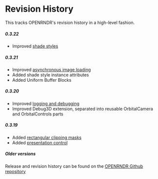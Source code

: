 # Revision History

This tracks OPENRNDR's revision history in a high-level fashion.

##### 0.3.22
 * Improved [shade styles](Tutorial_ShadeStyles.md)
##### 0.3.21
 * Improved [asynchronous image loading](Topic_AsynchronousImages.md)
 * Added shade style instance attributes
 * Added Uniform Buffer Blocks
##### 0.3.20
 * Improved [logging and debugging](Topic_Logging.md)
 * Improved Debug3D extension, separated into reusable OrbitalCamera and OrbitalControls parts
##### 0.3.19
 * Added [rectangular clipping masks](Topic_Clipping.md)
 * Added [presentation control](Topic_PresentationControl.md)

##### Older versions

Release and revision history can be found on the [OPENRNDR Github repository](https://github.com/openrndr/openrndr/releases)
